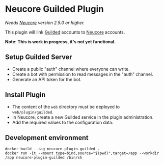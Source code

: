 # Neucore Guilded Plugin

_Needs [Neucore](https://github.com/tkhamez/neucore) version 2.5.0 or higher._

This plugin will link [Guilded](https://www.guilded.gg) accounts to 
[Neucore](https://github.com/tkhamez/neucore) accounts.

**Note: This is work in progress, it's not yet functional.**

## Setup Guilded Server

- Create a public "auth" channel where everyone can write.
- Create a bot with permission to read messages in the "auth" channel.
- Generate an API token for the bot.

## Install Plugin

- The content of the `web` directory must be deployed to `web/plugin/guilded`.
- In Neucore, create a new Guilded service in the plugin administration.
- Add the required values to the configuration data.

## Development environment

```
docker build --tag neucore-plugin-guilded .
docker run -it --mount type=bind,source="$(pwd)",target=/app --workdir /app neucore-plugin-guilded /bin/sh
```
